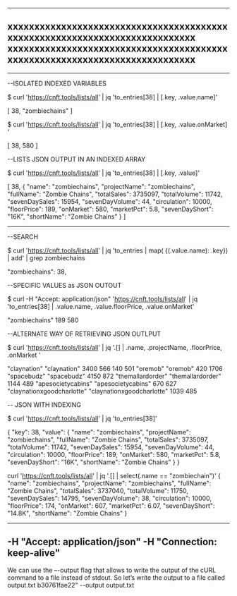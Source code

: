 

------------------------------------------------------------------------------
xxxxxxxxxxxxxxxxxxxxxxxxxxxxxxxxxxxxxxxxxxxxxxxxxxxxxxxxxxxxxxxxxxxxxxxxxxxx
xxxxxxxxxxxxxxxxxxxxxxxxxxxxxxxxxxxxxxxxxxxxxxxxxxxxxxxxxxxxxxxxxxxxxxxxxxxx
------------------------------------------------------------------------------


-----------------------------------------------------------------------------

--ISOLATED INDEXED VARIABLES

$ curl 'https://cnft.tools/lists/all' | jq 'to_entries[38] | [.key, .value.name]'

[
  38,
  "zombiechains"
]



$ curl 'https://cnft.tools/lists/all' | jq 'to_entries[38] | [.key, .value.onMarket] '

[
  38,
  580
]


--LISTS JSON OUTPUT IN AN INDEXED ARRAY


$ curl 'https://cnft.tools/lists/all' | jq 'to_entries[38] | [.key, .value]'

[
  38,
  {
    "name": "zombiechains",
    "projectName": "zombiechains",
    "fullName": "Zombie Chains",
    "totalSales": 3735097,
    "totalVolume": 11742,
    "sevenDaySales": 15954,
    "sevenDayVolume": 44,
    "circulation": 10000,
    "floorPrice": 189,
    "onMarket": 580,
    "marketPct": 5.8,
    "sevenDayShort": "16K",
    "shortName": "Zombie Chains"
  }
]


------------------------------------------------------------------------------


--SEARCH

$ curl 'https://cnft.tools/lists/all' | jq 'to_entries | map( {(.value.name): .key}) | add' | grep zombiechains


 "zombiechains": 38,



--SPECIFIC VALUES as JSON OUTOUT

$ curl -H "Accept: application/json" 'https://cnft.tools/lists/all' | jq 'to_entries[38] | .value.name, .value.floorPrice, .value.onMarket'

"zombiechains"
189
580




--ALTERNATE WAY OF RETRIEVING JSON OUTLPUT

$ curl 'https://cnft.tools/lists/all' | jq '.[] |  .name, .projectName, .floorPrice, .onMarket '


"claynation"
"claynation"
3400
566
140
501
"oremob"
"oremob"
420
1706
"spacebudz"
"spacebudz"
4150
872
"themallardorder"
"themallardorder"
1144
489
"apesocietycabins"
"apesocietycabins"
670
627
"claynationxgoodcharlotte"
"claynationxgoodcharlotte"
1039
485




-- JSON WITH INDEXING

$ curl 'https://cnft.tools/lists/all' | jq 'to_entries[38]'


{
  "key": 38,
  "value": {
    "name": "zombiechains",
    "projectName": "zombiechains",
    "fullName": "Zombie Chains",
    "totalSales": 3735097,
    "totalVolume": 11742,
    "sevenDaySales": 15954,
    "sevenDayVolume": 44,
    "circulation": 10000,
    "floorPrice": 189,
    "onMarket": 580,
    "marketPct": 5.8,
    "sevenDayShort": "16K",
    "shortName": "Zombie Chains"
  }
}

curl 'https://cnft.tools/lists/all' | jq '.[] | select(.name == "zombiechain")'
{
  "name": "zombiechains",
  "projectName": "zombiechains",
  "fullName": "Zombie Chains",
  "totalSales": 3737040,
  "totalVolume": 11750,
  "sevenDaySales": 14795,
  "sevenDayVolume": 38,
  "circulation": 10000,
  "floorPrice": 174,
  "onMarket": 607,
  "marketPct": 6.07,
  "sevenDayShort": "14.8K",
  "shortName": "Zombie Chains"
}


-----------------------------------------------------------------------------
-H "Accept: application/json"
-H "Connection: keep-alive"
---------------------------------------------------------------------------------

We can use the –-output flag that allows to write the output of the cURL command to a file instead of stdout. So let’s write the output to a file called output.txt
b30761fae22" --output output.txt
